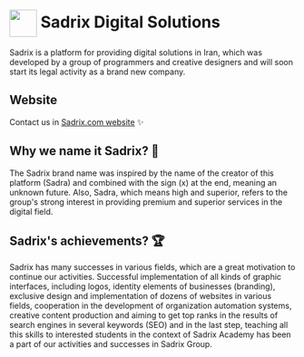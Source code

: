 # <img src="https://sadrix.com/images/branding/sadrix-logo-dark-circle.png" height="48" style="vertical-align:middle"> Sadrix Digital Solutions
Sadrix is a platform for providing digital solutions in Iran, which was developed by a group of programmers and creative designers and will soon start its legal activity as a brand new company.

## Website
Contact us in [Sadrix.com website](https://sadrix.com/) ✨

## Why we name it Sadrix? 👀
The Sadrix brand name was inspired by the name of the creator of this platform (Sadra) and combined with the sign (x) at the end, meaning an unknown future. Also, Sadra, which means high and superior, refers to the group's strong interest in providing premium and superior services in the digital field.

## Sadrix's achievements? 🏆
Sadrix has many successes in various fields, which are a great motivation to continue our activities. Successful implementation of all kinds of graphic interfaces, including logos, identity elements of businesses (branding), exclusive design and implementation of dozens of websites in various fields, cooperation in the development of organization automation systems, creative content production and aiming to get top ranks in the results of search engines in several keywords (SEO) and in the last step, teaching all this skills to interested students in the context of Sadrix Academy has been a part of our activities and successes in Sadrix Group.

